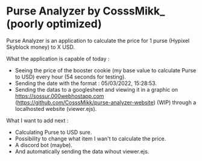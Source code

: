 # Purse Analyzer by CosssMikk_ (poorly optimized)

Purse Analyzer is an application to calculate the price for 1 purse (Hypixel Skyblock money) to X USD.

What the application is capable of today :
- Seeing the price of the booster cookie (my base value to calculate Purse to USD) every hour (54 seconds for testing).
- Sending the date with the format : 05/03/2022, 15:28:53.
- Sending the datas to a googlesheet and viewing it in a graphic on https://sossur.000webhostapp.com (https://github.com/CosssMikk/purse-analyzer-website) (WIP) through a localhosted website (viewer.ejs).

What I want to add next : 
- Calculating Purse to USD sure.
- Possibility to change what item I wan't to calculate the price.
- A discord bot (maybe).
- And automatically sending the data wihout viewer.ejs.

